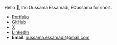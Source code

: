 Hello 👋, I'm Oussama Essamadi, EOussama for short.
* [Portfolio](https://ouss.es)
* [GitHub](https://github.com/EOussama)
* [X](https://twitter.com/OussamaEssamadi)
* [LinkedIn](https://www.linkedin.com/in/eoussama)
* **Email**: [oussama.essamadi@gmail.com](mailto:oussama.essamadi@gmail.com)
